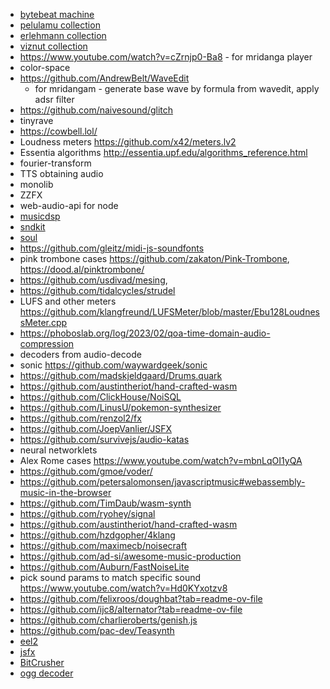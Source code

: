 
* [bytebeat machine](https://dollchan.net/bytebeat/index.html#v3b64q1ZKzk9JVbJS0ijRMlUrsbMz16wBMo1BTEMDTaVaAA==)
* [pelulamu collection](https://web.archive.org/web/20171108183310/http://pelulamu.net/countercomplex/music_formula_collection.txt)
* [erlehmann collection](https://github.com/erlehmann/algorithmic-symphonies)
* [viznut collection](https://github.com/kragen/viznut-music)
* https://www.youtube.com/watch?v=cZrnjp0-Ba8 - for mridanga player
* color-space
* https://github.com/AndrewBelt/WaveEdit
  * for mridangam - generate base wave by formula from wavedit, apply adsr filter
* https://github.com/naivesound/glitch
* tinyrave
* https://cowbell.lol/
* Loudness meters https://github.com/x42/meters.lv2
* Essentia algorithms http://essentia.upf.edu/algorithms_reference.html
* fourier-transform
* TTS obtaining audio
* monolib
* ZZFX
* web-audio-api for node
* [musicdsp](https://github.com/bdejong/musicdsp/tree/master/source)
* [sndkit](https://github.com/paulbatchelor/sndkit)
* [soul](https://soul.dev/)
* https://github.com/gleitz/midi-js-soundfonts
* pink trombone cases https://github.com/zakaton/Pink-Trombone, https://dood.al/pinktrombone/
* https://github.com/usdivad/mesing,
* https://github.com/tidalcycles/strudel
* LUFS and other meters https://github.com/klangfreund/LUFSMeter/blob/master/Ebu128LoudnessMeter.cpp
* https://phoboslab.org/log/2023/02/qoa-time-domain-audio-compression
* decoders from audio-decode
* sonic https://github.com/waywardgeek/sonic
* https://github.com/madskjeldgaard/Drums.quark
* https://github.com/austintheriot/hand-crafted-wasm
* https://github.com/ClickHouse/NoiSQL
* https://github.com/LinusU/pokemon-synthesizer
* https://github.com/renzol2/fx
* https://github.com/JoepVanlier/JSFX
* https://github.com/survivejs/audio-katas
* neural networklets
* Alex Rome cases https://www.youtube.com/watch?v=mbnLqOI1yQA
* https://github.com/gmoe/voder/
* https://github.com/petersalomonsen/javascriptmusic#webassembly-music-in-the-browser
* https://github.com/TimDaub/wasm-synth
* https://github.com/ryohey/signal
* https://github.com/austintheriot/hand-crafted-wasm
* https://github.com/hzdgopher/4klang
* https://github.com/maximecb/noisecraft
* https://github.com/ad-si/awesome-music-production
* https://github.com/Auburn/FastNoiseLite
* pick sound params to match specific sound https://www.youtube.com/watch?v=Hd0KYxotzv8
* https://github.com/felixroos/doughbat?tab=readme-ov-file
* https://github.com/ijc8/alternator?tab=readme-ov-file
* https://github.com/charlieroberts/genish.js
* https://github.com/pac-dev/Teasynth
* [eel2](https://www.cockos.com/EEL2/)
* [jsfx](https://github.com/JoepVanlier/JSFX)
* [BitCrusher](https://github.com/jaz303/bitcrusher)
* [ogg decoder](https://en.wikipedia.org/wiki/HTML5_audio#Supported_audio_coding_formats)

